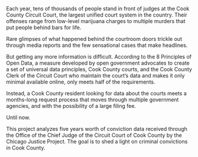 Each year, tens of thousands of people stand in front of judges at the Cook County Circuit Court,  the largest unified court system in the country. Their offenses range from low-level marijuana charges to multiple murders that put people behind bars for life.

Rare glimpses of what happened behind the courtroom doors trickle out through media reports and the few sensational cases that make headlines.

But getting any more information is difficult. According to the 8 Principles of Open Data, a measure developed by open government advocates to create a set of universal data principles, Cook County courts, and the Cook County Clerk of the Circuit Court who maintain the court’s data and makes it only minimal available online, only meets half of the requirements.

Instead, a Cook County resident looking for data about the courts meets a months-long request process that moves through multiple government agencies, and with the possibility of a large filing fee.

Until now.

This project analyzes five years worth of conviction data received through the Office of the Chief Judge of the Circuit Court of Cook County by the Chicago Justice Project. The goal is to shed a light on criminal convictions in Cook County.